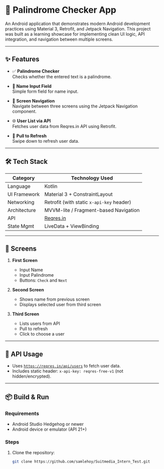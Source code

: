 # 📱 Palindrome Checker App

An Android application that demonstrates modern Android development practices using Material 3, Retrofit, and Jetpack Navigation.
This project was built as a learning showcase for implementing clean UI logic, API integration, and navigation between multiple screens.

---

## ✨ Features

- ✅ **Palindrome Checker**  
  Checks whether the entered text is a palindrome.

- 🧑 **Name Input Field**  
  Simple form field for name input.

- 🔀 **Screen Navigation**  
  Navigate between three screens using the Jetpack Navigation component.

- 🌐 **User List via API**  
  Fetches user data from Reqres.in API using Retrofit.

- 🔄 **Pull to Refresh**  
  Swipe down to refresh user data.

---

## 🛠️ Tech Stack

| Category        | Technology Used                         |
|-----------------|------------------------------------------|
| Language        | Kotlin                                   |
| UI Framework    | Material 3 + ConstraintLayout            |
| Networking      | Retrofit (with static `x-api-key` header)|
| Architecture    | MVVM-lite / Fragment-based Navigation    |
| API             | [Reqres.in](https://reqres.in/)          |
| State Mgmt      | LiveData + ViewBinding                   |

---

## 🚀 Screens

1. **First Screen**
   - Input Name
   - Input Palindrome
   - Buttons: `Check` and `Next`

2. **Second Screen**
   - Shows name from previous screen
   - Displays selected user from third screen

3. **Third Screen**
   - Lists users from API
   - Pull to refresh
   - Click to choose a user

---

## 🔗 API Usage

- Uses [`https://reqres.in/api/users`](https://reqres.in/api/users) to fetch user data.
- Includes static header: `x-api-key: reqres-free-v1` (not hidden/encrypted).

---

## 📦 Build & Run

### Requirements
- Android Studio Hedgehog or newer
- Android device or emulator (API 21+)

### Steps
1. Clone the repository:
   ```bash
   git clone https://github.com/samlehoy/Suitmedia_Intern_Test.git
